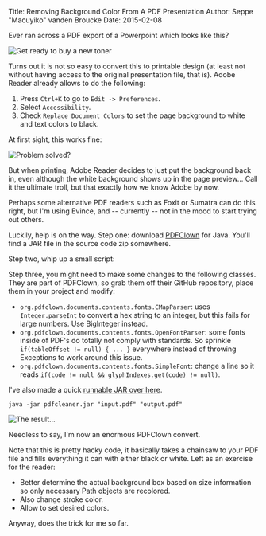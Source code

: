 Title: Removing Background Color From A PDF Presentation
Author: Seppe "Macuyiko" vanden Broucke
Date: 2015-02-08

Ever ran across a PDF export of a Powerpoint which looks like this?

![Get ready to buy a new toner](http://blog.macuyiko.com/images/2015/pdfcleaner/presentation.png)

Turns out it is not so easy to convert this to printable design (at least not without having access to the original presentation file, that is). Adobe Reader already allows to do the following:

1. Press `Ctrl+K` to go to `Edit -> Preferences`.
2. Select `Accessibility`.
3. Check `Replace Document Colors` to set the page background to white and text colors to black.

At first sight, this works fine:

![Problem solved?](http://blog.macuyiko.com/images/2015/pdfcleaner/presentation2.png)

But when printing, Adobe Reader decides to just put the background back in, even although the white background shows up in the page preview... Call it the ultimate troll, but that exactly how we know Adobe by now.

Perhaps some alternative PDF readers such as Foxit or Sumatra can do this right, but I'm using Evince, and -- currently -- not in the mood to start trying out others.

Luckily, help is on the way. Step one: download [PDFClown](http://pdfclown.org/) for Java. You'll find a JAR file in the source code zip somewhere.

Step two, whip up a small script:

<script src="https://gist.github.com/Macuyiko/a170686e59a919ef49e6.js"></script>

Step three, you might need to make some changes to the following classes. They are part of PDFClown, so grab them off their GitHub repository, place them in your project and modify:

- `org.pdfclown.documents.contents.fonts.CMapParser`: uses `Integer.parseInt` to convert a hex string to an integer, but this fails for large numbers. Use BigInteger instead.
- `org.pdfclown.documents.contents.fonts.OpenFontParser`: some fonts inside of PDF's do totally not comply with standards. So sprinkle `if(tableOffset != null) { ... }` everywhere instead of throwing Exceptions to work around this issue.
- `org.pdfclown.documents.contents.fonts.SimpleFont`: change a line so it reads `if(code != null && glyphIndexes.get(code) != null)`.

I've also made a quick [runnable JAR over here](http://blog.macuyiko.com/images/2015/pdfcleaner/pdfcleaner.jar).

	java -jar pdfcleaner.jar "input.pdf" "output.pdf"

![The result...](http://blog.macuyiko.com/images/2015/pdfcleaner/presentation3.png)

Needless to say, I'm now an enormous PDFClown convert.

Note that this is pretty hacky code, it basically takes a chainsaw to your PDF file and fills everything it can with either black or white. Left as an exercise for the reader:

- Better determine the actual background box based on size information so only necessary Path objects are recolored.
- Also change stroke color.
- Allow to set desired colors.

Anyway, does the trick for me so far.

